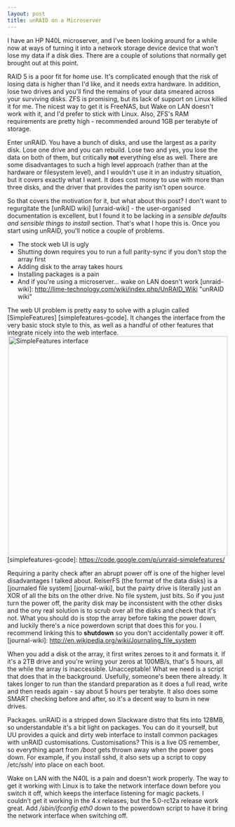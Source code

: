 ```yaml
---
layout: post
title: unRAID on a Microserver
---
```


I have an HP N40L microserver, and I've been looking around for a while now at ways of turning it into a network storage device device that won't lose my data if a disk dies. There are a couple of solutions that normally get brought out at this point. 

RAID 5 is a poor fit for home use. It's complicated enough that the risk of losing data is higher than I'd like, and it needs extra hardware. In addition, lose two drives and you'll find the remains of your data smeared across your surviving disks.
ZFS is promising, but its lack of support on Linux killed it for me. The nicest way to get it is FreeNAS, but Wake on LAN doesn't work with it, and I'd prefer to stick with Linux. Also, ZFS's RAM requirements are pretty high - recommended around 1GB per terabyte of storage.

Enter unRAID. You have a bunch of disks, and use the largest as a parity disk. Lose one drive and you can rebuild. Lose two and yes, you lose the data on both of them, but critically **not** everything else as well. There are some disadvantages to such a high level approach (rather than at the hardware or filesystem level), and I wouldn't use it in an industry situation, but it covers exactly what I want. It does cost money to use with more than three disks, and the driver that provides the parity isn't open source.

So that covers the motivation for it, but what about this post? I don't want to regurgitate the [unRAID wiki] [unraid-wiki] - the user-organised documentation is excellent, but I found it to be lacking in a *sensible defaults and sensible things to install* section. That's what I hope this is. Once you start using unRAID, you'll notice a couple of problems.
* The stock web UI is ugly
* Shutting down requires you to run a full parity-sync if you don't stop the array first
* Adding disk to the array takes hours
* Installing packages is a pain
* And if you're using a microserver... wake on LAN doesn't work
[unraid-wiki]: http://lime-technology.com/wiki/index.php/UnRAID_Wiki "unRAID wiki"

The web UI problem is pretty easy to solve with a plugin called [SimpleFeatures] [simplefeatures-gcode]. 
It changes the interface from the very basic stock style to this, as well as a handful of other features that integrate nicely into the web interface.
<a href="/images/2013-03-19-unraid_simplefeatures.png"><img alt="SimpleFeatures interface" src="/images/2013-03-19-unraid_simplefeatures.png" style="display:block; margin-left:auto; margin-right:auto;" width="500"></a>
[simplefeatures-gcode]: https://code.google.com/p/unraid-simplefeatures/

Requiring a parity check after an abrupt power off is one of the higher level disadvantages I talked about. ReiserFS (the format of the data disks) is a [journaled file system] [journal-wiki], but the pairty drive is literally just an XOR of all the bits on the other drive. No file system, just bits. So if you just turn the power off, the parity disk may be inconsistent with the other disks and the ony real solution is to scrub over all the disks and check that it's not. What you should do is stop the array before taking the power down, and luckily there's a nice powerdown script that does this for you. I recommend linking this to **shutdown** so you don't accidentally power it off.
[journal-wiki]: http://en.wikipedia.org/wiki/Journaling_file_system

When you add a disk ot the array, it first writes zeroes to it and formats it. If it's a 2TB drive and you're wriing your zeros at 100MB/s, that's 5 hours, all the while the array is inaccessible. Unacceptable! What we need is a script that does that in the background. Usefully, someone's been there already. It takes longer to run than the standard preparation as it does a full read, write and then reads again - say about 5 hours per terabyte. It also does some SMART checking before and after, so it's a decent way to burn in new drives.

Packages. unRAID is a stripped down Slackware distro that fits into 128MB, so understandable it's a bit light on packages. You can do it yourself, but UU provides a quick and dirty web interface to install common packages with unRAID customisations. Customisations? This is a live OS remember, so everything apart from */boot* gets thrown away when the power goes down. For example, if you install sshd, it also sets up a script to copy /etc/ssh/ into place on each boot.

Wake on LAN with the N40L is a pain and doesn't work properly. The way to get it working with Linux is to take the network interface down before you switch it off, which keeps the interface listening for magic packets. I couldn't get it working in the 4.x releases, but the 5.0-rc12a release work great. Add */sbin/ifconfig eth0 down* to the powerdown script to have it bring the network interface when switching off.
